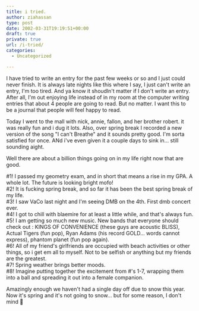 ```yaml
---
title: i tried.
author: ziahassan
type: post
date: 2002-03-31T19:19:51+00:00
draft: true
private: true
url: /i-tried/
categories:
  - Uncategorized

---
```

I have tried to write an entry for the past few weeks or so and I just could never finish. It is always late nights like this where I say, I just can't write an entry, I'm too tired. And ya know it shoudln't matter if I don't write an entry. After all, I'm out enjoying life instead of in my room at the computer writing entries that about 4 people are going to read. But no matter. I want this to be a journal that people will feel happy to read.

Today I went to the mall with nick, annie, fallon, and her brother robert. it was really fun and i dug it lots. Also, over spring break I recorded a new version of the song "I can't Breathe" and it sounds pretty good. I'm sorta satisfied for once. ANd i've even given it a couple days to sink in&#8230; still sounding aight.

Well there are about a billion things going on in my life right now that are good.

#1! I passed my geometry exam, and in short that means a rise in my GPA. A whole lot. The future is looking bright mofo!  
#2! It is fucking spring break, and so far it has been the best spring break of my life.  
#3! I saw VaCo last night and I'm seeing DMB on the 4th. First dmb concert ever.  
#4! I got to chill with blaemire for at least a little while, and that's always fun.  
#5! I am getting so much new music. New bands that everyone should check out : KINGS OF CONVENIENCE (these guys are acoustic BLISS), Actual Tigers (fun pop), Ryan Adams (his record GOLD&#8230; words cannot express), phantom planet (fun pop again).  
#6! All of my friend's girlfriends are occupied with beach activities or other things, so i get em all to myself. Not to be selfish or anything but my friends are the greatest.  
#7! Spring weather brings better moods.  
#8! Imagine putting together the excitement from #'s 1-7, wrapping them into a ball and spreading it out into a female companion.

Amazingly enough we haven't had a single day off due to snow this year. Now it's spring and it's not going to snow&#8230; but for some reason, I don't mind 🙂